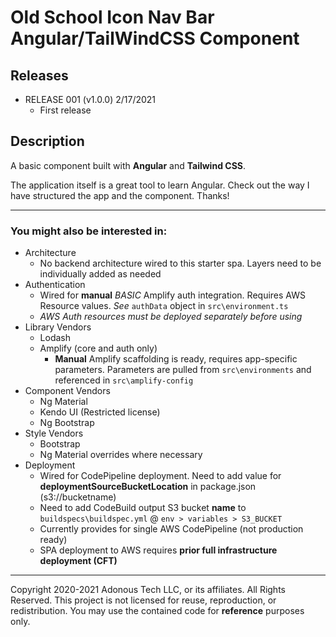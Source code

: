 # Old School Icon Nav Bar Angular/TailWindCSS Component

## Releases
- RELEASE 001 (v1.0.0) 2/17/2021 
    - First release


## Description

A basic component built with **Angular** and **Tailwind CSS**.

The application itself is a great tool to learn Angular. Check out the way I have structured the app
and the component. Thanks!

********************************************************************************************************

### You might also be interested in:

- Architecture
    - No backend architecture wired to this starter spa. Layers need to be individually added as needed
- Authentication
    - Wired for **manual** *BASIC* Amplify auth integration. Requires AWS Resource values. *See* `authData` object in `src\environment.ts`
    - *AWS Auth resources must be deployed separately before using*
- Library Vendors
    - Lodash
    - Amplify (core and auth only)
        - **Manual** Amplify scaffolding is ready, requires app-specific parameters. Parameters
        are pulled from `src\environments` and referenced in `src\amplify-config`
- Component Vendors
    - Ng Material
    - Kendo UI (Restricted license)
    - Ng Bootstrap
- Style Vendors
    - Bootstrap
    - Ng Material overrides where necessary
- Deployment
    - Wired for CodePipeline deployment. Need to add value for **deploymentSourceBucketLocation** in package.json (s3://bucketname)
    - Need to add CodeBuild output S3 bucket **name** to `buildspecs\buildspec.yml` @ `env > variables > S3_BUCKET`
    - Currently provides for single AWS CodePipeline (not production ready)
    - SPA deployment to AWS requires **prior full infrastructure deployment (CFT)**
***
Copyright 2020-2021 Adonous Tech LLC, or its affiliates. All Rights Reserved. This project is not licensed for reuse, reproduction, or redistribution. You may use the contained code for **reference** purposes only. 

